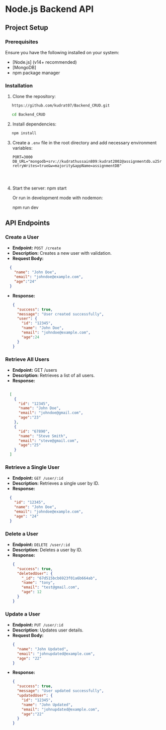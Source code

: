# Node.js Backend API

## Project Setup

### Prerequisites

Ensure you have the following installed on your system:

- [Node.js] (v14+ recommended)
- [MongoDB] 
- npm package manager

### Installation

1. Clone the repository:
```bash
   https://github.com/kudrat07/Backend_CRUD.git

   cd Backend_CRUD
   ```

2. Install dependencies:
```bash
   npm install

   ```

3. Create a `.env` file in the root directory and add necessary environment variables:

   ```env
   PORT=3000
   DB_URL="mongodb+srv://kudrathussain809:kudrat2002@assignmentdb.u25r3.mongodb.net/?retryWrites=true&w=majority&appName=assignmentDB"




4. Start the server:
   npm start
   
   Or run in development mode with nodemon:

   npm run dev


## API Endpoints

### Create a User

- **Endpoint:** `POST /create`
- **Description:** Creates a new user with validation.
- **Request Body:**
```json
  {
    "name": "John Doe",
    "email": "johndoe@example.com",
    "age":"24"
  }
  ```
  
- **Response:**
  ```json
  {
    "success": true,
    "message": "User created successfully",
    "user": {
      "id": "12345",
      "name": "John Doe",
      "email": "johndoe@example.com",
      "age":24
    }
  }
  ```


### Retrieve All Users

- **Endpoint:** GET /users
- **Description:** Retrieves a list of all users.
- **Response:**
```json
  
  [
    {
      "id": "12345",
      "name": "John Doe",
      "email": "johndoe@gmail.com",
      "age":"23"
    },
    {
      "id": "67890",
      "name": "Steve Smith",
      "email": "steve@gmail.com",
      "age":"25"
    }
  ]

  ```
  

### Retrieve a Single User

- **Endpoint:** `GET /user/:id`
- **Description:** Retrieves a single user by ID.
- **Response:**
```json
  {
    "id": "12345",
    "name": "John Doe",
    "email": "johndoe@example.com",
    "age": "24"
  }
  ```

### Delete a User
- **Endpoint:** `DELETE /user/:id`
- **Description:** Deletes a user by ID.
- **Response:**
  ```json
  {
    "success": true,
    "deletedUser": {
      "_id": "67d515bcb6923f01a6b664ab",
      "name": "tony",
      "email": "test@gmail.com",
      "age": 12
    }
  }
  

### Update a User

- **Endpoint:** `PUT /user/:id`
- **Description:** Updates user details.
- **Request Body:**
  ```json
  {
    "name": "John Updated",
    "email": "johnupdated@example.com",
    "age": "22"
  }
  ```
- **Response:**
  ```json
  {
    "success": true,
    "message": "User updated successfully",
    "updatedUser": {
      "id": "12345",
      "name": "John Updated",
      "email": "johnupdated@example.com",
      "age":"22"
    }
  }
  ```



